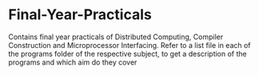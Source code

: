 # Final-Year-Practicals
Contains final year practicals of Distributed Computing, Compiler Construction and Microprocessor Interfacing.
Refer to a list file in each of the programs folder of the respective subject, to get a description of the programs and which aim do they cover
